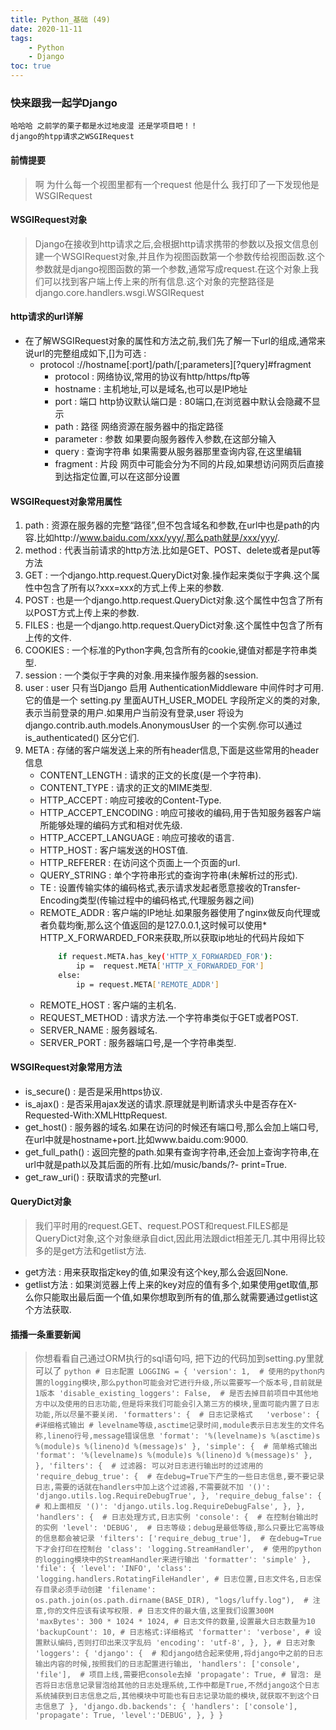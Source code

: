 ```yaml
---
title: Python_基础 (49)
date: 2020-11-11
tags: 
    - Python
    - Django
toc: true
---
```


### 快来跟我一起学Django
    哈哈哈 之前学的栗子都是水过地皮湿 还是学项目吧！！
    django的htpp请求之WSGIRequest

<!-- more -->

#### 前情提要
> 啊 为什么每一个视图里都有一个request 他是什么 我打印了一下发现他是WSGIRequest

#### WSGIRequest对象
> Django在接收到http请求之后,会根据http请求携带的参数以及报文信息创建一个WSGIRequest对象,并且作为视图函数第一个参数传给视图函数.这个参数就是django视图函数的第一个参数,通常写成request.在这个对象上我们可以找到客户端上传上来的所有信息.这个对象的完整路径是django.core.handlers.wsgi.WSGIRequest

#### http请求的url详解
- 在了解WSGIRequest对象的属性和方法之前,我们先了解一下url的组成,通常来说url的完整组成如下,[]为可选 : 
    * protocol ://hostname[:port]/path/[;parameters][?query]#fragment
        * protocol :  网络协议,常用的协议有http/https/ftp等
        * hostname :  主机地址,可以是域名,也可以是IP地址
        * port :  端口 http协议默认端口是 : 80端口,在浏览器中默认会隐藏不显示
        * path : 路径 网络资源在服务器中的指定路径
        * parameter :  参数 如果要向服务器传入参数,在这部分输入
        * query :  查询字符串 如果需要从服务器那里查询内容,在这里编辑
        * fragment : 片段 网页中可能会分为不同的片段,如果想访问网页后直接到达指定位置,可以在这部分设置

#### WSGIRequest对象常用属性
1. path : 资源在服务器的完整“路径”,但不包含域名和参数,在url中也是path的内容.比如http://www.baidu.com/xxx/yyy/,那么path就是/xxx/yyy/.
2. method : 代表当前请求的http方法.比如是GET、POST、delete或者是put等方法
3. GET : 一个django.http.request.QueryDict对象.操作起来类似于字典.这个属性中包含了所有以?xxx=xxx的方式上传上来的参数.
4. POST : 也是一个django.http.request.QueryDict对象.这个属性中包含了所有以POST方式上传上来的参数.
5. FILES : 也是一个django.http.request.QueryDict对象.这个属性中包含了所有上传的文件.
6. COOKIES : 一个标准的Python字典,包含所有的cookie,键值对都是字符串类型.
7. session : 一个类似于字典的对象.用来操作服务器的session.
8. user : user 只有当Django 启用 AuthenticationMiddleware 中间件时才可用.它的值是一个 setting.py 里面AUTH_USER_MODEL 字段所定义的类的对象,表示当前登录的用户.如果用户当前没有登录,user 将设为 django.contrib.auth.models.AnonymousUser 的一个实例.你可以通过 is_authenticated() 区分它们.
9. META : 存储的客户端发送上来的所有header信息,下面是这些常用的header信息
    * CONTENT_LENGTH : 请求的正文的长度(是一个字符串).
    * CONTENT_TYPE : 请求的正文的MIME类型.
    * HTTP_ACCEPT : 响应可接收的Content-Type.
    * HTTP_ACCEPT_ENCODING : 响应可接收的编码,用于告知服务器客户端所能够处理的编码方式和相对优先级.
    * HTTP_ACCEPT_LANGUAGE :  响应可接收的语言.
    * HTTP_HOST : 客户端发送的HOST值.
    * HTTP_REFERER : 在访问这个页面上一个页面的url.
    * QUERY_STRING : 单个字符串形式的查询字符串(未解析过的形式).
    * TE : 设置传输实体的编码格式,表示请求发起者愿意接收的Transfer-Encoding类型(传输过程中的编码格式,代理服务器之间)
    * REMOTE_ADDR : 客户端的IP地址.如果服务器使用了nginx做反向代理或者负载均衡,那么这个值返回的是127.0.0.1,这时候可以使用* HTTP_X_FORWARDED_FOR来获取,所以获取ip地址的代码片段如下
        ```bash
            if request.META.has_key('HTTP_X_FORWARDED_FOR'):  
                ip =  request.META['HTTP_X_FORWARDED_FOR']  
            else:  
                ip = request.META['REMOTE_ADDR']
        ```
    * REMOTE_HOST : 客户端的主机名.
    * REQUEST_METHOD : 请求方法.一个字符串类似于GET或者POST.
    * SERVER_NAME : 服务器域名.
    * SERVER_PORT : 服务器端口号,是一个字符串类型.

#### WSGIRequest对象常用方法
- is_secure() : 是否是采用https协议.
- is_ajax() : 是否采用ajax发送的请求.原理就是判断请求头中是否存在X-Requested-With:XMLHttpRequest.
- get_host() : 服务器的域名.如果在访问的时候还有端口号,那么会加上端口号,在url中就是hostname+port.比如www.baidu.com:9000.
- get_full_path() : 返回完整的path.如果有查询字符串,还会加上查询字符串,在url中就是path以及其后面的所有.比如/music/bands/?- print=True.
- get_raw_uri() : 获取请求的完整url.

#### QueryDict对象
> 我们平时用的request.GET、request.POST和request.FILES都是QueryDict对象,这个对象继承自dict,因此用法跟dict相差无几.其中用得比较多的是get方法和getlist方法.
- get方法 : 用来获取指定key的值,如果没有这个key,那么会返回None.
- getlist方法 : 如果浏览器上传上来的key对应的值有多个,如果使用get取值,那么你只能取出最后面一个值,如果你想取到所有的值,那么就需要通过getlist这个方法获取.

#### 插播一条重要新闻
> 你想看看自己通过ORM执行的sql语句吗, 把下边的代码加到setting.py里就可以了
    ```python
        # 日志配置
        LOGGING = {
            'version': 1,  # 使用的python内置的logging模块,那么python可能会对它进行升级,所以需要写一个版本号,目前就是1版本
            'disable_existing_loggers': False,  # 是否去掉目前项目中其他地方中以及使用的日志功能,但是将来我们可能会引入第三方的模块,里面可能内置了日志功能,所以尽量不要关闭.
            'formatters': {  # 日志记录格式  
                'verbose': {  #详细格式输出
                    # levelname等级,asctime记录时间,module表示日志发生的文件名称,lineno行号,message错误信息
                    'format': '%(levelname)s %(asctime)s %(module)s %(lineno)d %(message)s'
                },
                'simple': {  # 简单格式输出
                    'format': '%(levelname)s %(module)s %(lineno)d %(message)s'
                },
            },
            'filters': {  # 过滤器: 可以对日志进行输出时的过滤用的
                'require_debug_true': {  # 在debug=True下产生的一些日志信息,要不要记录日志,需要的话就在handlers中加上这个过滤器,不需要就不加
                    '()': 'django.utils.log.RequireDebugTrue',
                },
                'require_debug_false': {  # 和上面相反
                    '()': 'django.utils.log.RequireDebugFalse',
                },
            },
            'handlers': {  # 日志处理方式,日志实例
                'console': {  # 在控制台输出时的实例
                    'level': 'DEBUG',  # 日志等级；debug是最低等级,那么只要比它高等级的信息都会被记录
                    'filters': ['require_debug_true'],  # 在debug=True下才会打印在控制台
                    'class': 'logging.StreamHandler',  # 使用的python的logging模块中的StreamHandler来进行输出
                    'formatter': 'simple'
                },
                'file': {
                    'level': 'INFO',
                    'class': 'logging.handlers.RotatingFileHandler',
                    # 日志位置,日志文件名,日志保存目录必须手动创建
                    'filename': os.path.join(os.path.dirname(BASE_DIR), "logs/luffy.log"),  # 注意,你的文件应该有读写权限.
                    # 日志文件的最大值,这里我们设置300M
                    'maxBytes': 300 * 1024 * 1024,
                    # 日志文件的数量,设置最大日志数量为10
                    'backupCount': 10,
                    # 日志格式:详细格式
                    'formatter': 'verbose',
                    # 设置默认编码,否则打印出来汉字乱码
                    'encoding': 'utf-8',
                },
            },
            # 日志对象
            'loggers': {
                'django': {  # 和django结合起来使用,将django中之前的日志输出内容的时候,按照我们的日志配置进行输出,
                    'handlers': ['console', 'file'],  # 项目上线,需要把console去掉
                    'propagate': True,
                    # 冒泡: 是否将日志信息记录冒泡给其他的日志处理系统,工作中都是True,不然django这个日志系统捕获到日志信息之后,其他模块中可能也有日志记录功能的模块,就获取不到这个日志信息了
                },
                'django.db.backends': {
                    'handlers': ['console'],
                    'propagate': True,
                    'level':'DEBUG',
                },
            }
        }
    ```

